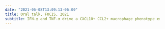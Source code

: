 ```yaml
---
date: "2021-06-08T13:09:13-06:00"
title: Oral talk, FOCIS, 2021
subtitle: IFN-γ and TNF-α drive a CXCL10+ CCL2+ macrophage phenotype expanded in severe COVID-19 lungs and inflammatory diseases with tissue inflammation.
---
```



